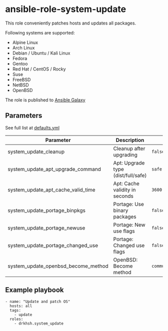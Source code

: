 # ansible-role-system-update

This role conveniently patches hosts and updates all packages.

Following systems are supported:

- Alpine Linux
- Arch Linux
- Debian / Ubuntu / Kali Linux
- Fedora
- Gentoo
- Red Hat / CentOS / Rocky
- Suse
- FreeBSD
- NetBSD
- OpenBSD

The role is published to [Ansible Galaxy](https://galaxy.ansible.com/ui/standalone/roles/drkhsh/journald_upload/)

## Parameters

See full list at [defaults.yml](./defaults/main.yml)

| Parameter                                 | Description                        | Default                                          |
|-------------------------------------------|------------------------------------|--------------------------------------------------|
| system_update_cleanup                     | Cleanup after upgrading            | `false`                                          |
| system_update_apt_upgrade_command         | Apt: Upgrade type (dist/full/safe) | `safe`                                           |
| system_update_apt_cache_valid_time        | Apt: Cache validity in seconds     | `3600`                                           |
| system_update_portage_binpkgs             | Portage: Use binary packages       | `false`                                          |
| system_update_portage_newuse              | Portage: New use flags             | `false`                                          |
| system_update_portage_changed_use         | Portage: Changed use flags         | `false`                                          |
| system_update_openbsd_become_method       | OpenBSD: Become method             | `community.general.doas`                         |

## Example playbook

```
- name: "Update and patch OS"
  hosts: all
  tags:
    - update
  roles:
    - drkhsh.system_update
```
